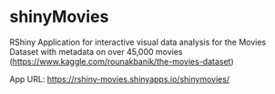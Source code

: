 # shinyMovies

RShiny Application for interactive visual data analysis for the Movies Dataset with metadata on over 45,000 movies (https://www.kaggle.com/rounakbanik/the-movies-dataset)

App URL: https://rshiny-movies.shinyapps.io/shinymovies/
